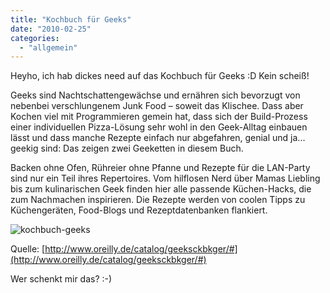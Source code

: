 ```yaml
---
title: "Kochbuch für Geeks"
date: "2010-02-25"
categories: 
  - "allgemein"
---
```


Heyho, ich hab dickes need auf das Kochbuch für Geeks :D Kein scheiß!

Geeks sind Nachtschattengewächse und ernähren sich bevorzugt von nebenbei verschlungenem Junk Food – soweit das Klischee. Dass aber Kochen viel mit Programmieren gemein hat, dass sich der Build-Prozess einer individuellen Pizza-Lösung sehr wohl in den Geek-Alltag einbauen lässt und dass manche Rezepte einfach nur abgefahren, genial und ja... geekig sind: Das zeigen zwei Geeketten in diesem Buch.<div></div>Backen ohne Ofen, Rühreier ohne Pfanne und Rezepte für die LAN-Party sind nur ein Teil ihres Repertoires. Vom hilflosen Nerd über Mamas Liebling bis zum kulinarischen Geek finden hier alle passende Küchen-Hacks, die zum Nachmachen inspirieren. Die Rezepte werden von coolen Tipps zu Küchengeräten, Food-Blogs und Rezeptdatenbanken flankiert.

![kochbuch-geeks](/blog/images/geeksckbkger.s.gif)

Quelle: [http://www.oreilly.de/catalog/geeksckbkger/#](http://www.oreilly.de/catalog/geeksckbkger/#)

Wer schenkt mir das? :-)
